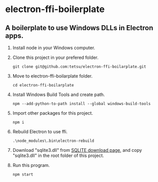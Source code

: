 # electron-ffi-boilerplate
## A boilerplate to use Windows DLLs in Electron apps.

1. Install node in your Windows computer.
1. Clone this project in your prefered folder.

    ```
    git clone git@github.com:tetsu/electron-ffi-boilarplate.git
    ```

1. Move to electron-ffi-boilarplate folder.

    ```
    cd electron-ffi-boilarplate
    ```

1. Install Windows Build Tools and create path.

    ```
    npm --add-python-to-path install --global windows-build-tools
    ```

1. Import other packages for this project.

    ```
    npm i
    ```

1. Rebuild Electron to use ffi.

    ```
    .\node_modules\.bin\electron-rebuild
    ```

1. Download "sqlite3.dll" from [SQLITE download page](https://www.sqlite.org/download.html), and copy "sqlite3.dll" in the root folder of this project.

1. Run this program.

    ```
    npm start
    ```
